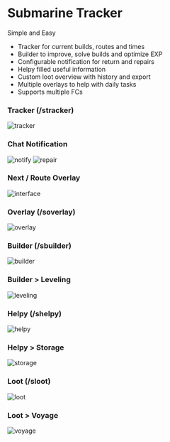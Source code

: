 # Submarine Tracker

Simple and Easy  
+ Tracker for current builds, routes and times 
+ Builder to improve, solve builds and optimize EXP
+ Configurable notification for return and repairs 
+ Helpy filled useful information
+ Custom loot overview with history and export
+ Multiple overlays to help with daily tasks 
+ Supports multiple FCs  

### Tracker (/stracker)
![tracker](SubmarineTracker/images/tracker2.png)

### Chat Notification
![notify](SubmarineTracker/images/chat.png)
![repair](SubmarineTracker/images/repair.png)

### Next / Route Overlay
![interface](SubmarineTracker/images/interface.gif)

### Overlay (/soverlay)
![overlay](SubmarineTracker/images/overlay.png)

### Builder (/sbuilder)
![builder](SubmarineTracker/images/builder.png)

### Builder > Leveling
![leveling](SubmarineTracker/images/leveling.png)

### Helpy (/shelpy)
![helpy](SubmarineTracker/images/helpy.png)

### Helpy > Storage
![storage](SubmarineTracker/images/storage.png)

### Loot (/sloot)
![loot](SubmarineTracker/images/custom.png)

### Loot > Voyage
![voyage](SubmarineTracker/images/voyage.png)

